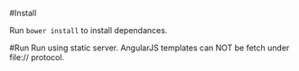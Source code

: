 #Install

Run <code>bower install</code> to install dependances.

#Run
Run using static server. AngularJS templates can NOT be fetch under file:// protocol. 

